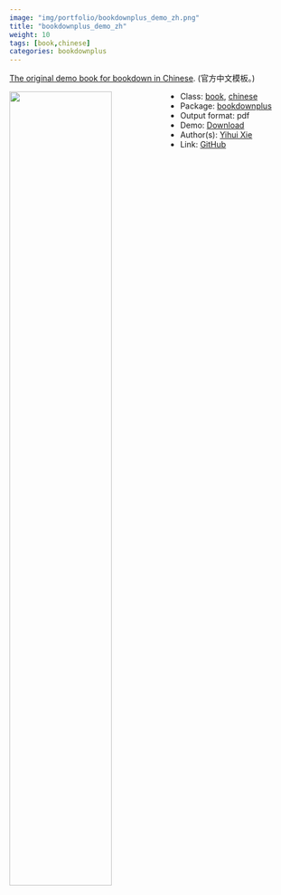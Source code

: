 ```yaml
---
image: "img/portfolio/bookdownplus_demo_zh.png"
title: "bookdownplus_demo_zh"
weight: 10
tags: [book,chinese]
categories: bookdownplus
---
```


[The original demo book for bookdown in Chinese](https://github.com/yihui/bookdown-chinese). (官方中文模板。)

<!--more-->

<a href="../../img/portfolio/bookdownplus_demo_zh.png"><img class = "jf-image-shadow" src="../../img/portfolio/bookdownplus_demo_zh.png" style="display: block; margin: auto;" width="60%"  align="left"></a>

- Class: [book](../../tags/book), [chinese](../../tags/chinese)
- Package: [bookdownplus](bookdownplus)
- Output format: pdf
- Demo: [Download](https://pzhaonet.github.io/bookdownplus/inst2/demo_zh/showcase/yihui_zh.pdf)
- Author(s): [Yihui Xie](https://yihui.org/)
- Link: [GitHub](https://github.com/pzhaonet/bookdownplus)


